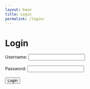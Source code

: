 ```yaml
---
layout: base
title: Login
permalink: /login/
--- 
```

<html>
<head>
    <title>Login</title>
</head>
<body>
    <h1>Login</h1>
    <form id='loginForm'>
        <label for="uid">Username:</label>
        <input type="text" id="uid" name="uid" required><br><br>        
        <label for="password">Password:</label>
        <input type="password" id="password" name="password" required><br><br>       
        <input type="submit" value="Login">
    </form>
    <div id="userDisplayName"></div>
    <script>
        document.getElementById('loginForm').addEventListener('submit', function(event) {
            event.preventDefault(); // Prevent form submission
            const uid = document.getElementById('uid').value;
            const password = document.getElementById('password').value;
            const loginData = {
                uid: uid,
                password: password
            };
            fetch('http://127.0.0.1:8240/api/users/authenticate', {
                method: 'POST',
                headers: {
                    'Content-Type': 'application/json'
                },
                body: JSON.stringify(loginData)
            })
            .then(response => {
                if (response.ok) {
                    return response.json();
                } else {
                    if (response.status === 401) {
                        throw new Error('Wrong username or password. Please retype.');
                    } else if (response.status === 404) {
                        throw new Error('Username or password not found. Please register first.');
                    } else {
                        throw new Error('Login failed');
                    }
                }
            })
            .then(data => {
                const loggedInUserName = data.user.name;
                const loggedInUserId = data.user.id;
                localStorage.setItem('loggedInUserName', loggedInUserName);
                localStorage.setItem('loggedInUserId', loggedInUserId);
                document.getElementById('userDisplayName').textContent = `Welcome, ${loggedInUserName}!`;
                document.getElementById('loginForm').style.display = 'none';
                const userIDFromLocalStorage = localStorage.getItem('loggedInUserId');
                console.log(userIDFromLocalStorage);
            })
            .catch(error => {
                console.error('Error:', error.message);
                alert(error.message);
            });
        });
    </script>
</body>
</html>
